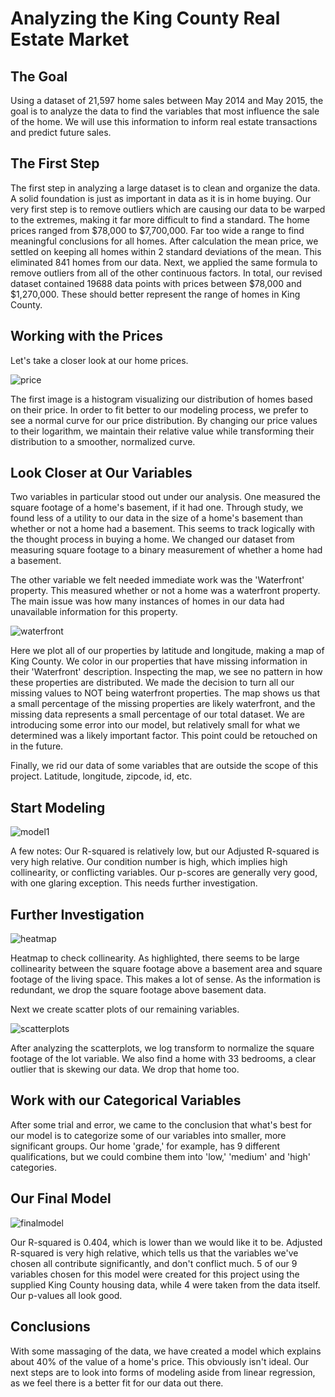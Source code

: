 # Analyzing the King County Real Estate Market

## The Goal

Using a dataset of 21,597 home sales between May 2014 and May 2015, the goal is to analyze the data to find the variables that most influence the sale of the home. We will use this information to inform real estate transactions and predict future sales.

## The First Step

The first step in analyzing a large dataset is to clean and organize the data. A solid foundation is just as important in data as it is in home buying.
Our very first step is to remove outliers which are causing our data to be warped to the extremes, making it far more difficult to find a standard.
The home prices ranged from $78,000 to $7,700,000. Far too wide a range to find meaningful conclusions for all homes.
After calculation the mean price, we settled on keeping all homes within 2 standard deviations of the mean. This eliminated 841 homes from our data. Next, we applied the same formula to remove outliers from all of the other continuous factors.
In total, our revised dataset contained 19688 data points with prices between $78,000 and $1,270,000. These should better represent the range of homes in King County.

## Working with the Prices

Let's take a closer look at our home prices.

![price](Images/LogPrice.png)

 The first image is a histogram visualizing our distribution of homes based on their price. In order to fit better to our modeling process, we prefer to see a normal curve for our price distribution. By changing our price values to their logarithm, we maintain their relative value while transforming their distribution to a smoother, normalized curve.

## Look Closer at Our Variables

Two variables in particular stood out under our analysis. One measured the square footage of a home's basement, if it had one. Through study, we found less of a utility to our data in the size of a home's basement than whether or not a home had a basement. This seems to track logically with the thought process in buying a home. We changed our dataset from measuring square footage to a binary measurement of whether a home had a basement.

The other variable we felt needed immediate work was the 'Waterfront' property. This measured whether or not a home was a waterfront property. The main issue was how many instances of homes in our data had unavailable information for this property. 

![waterfront](Images/latlong.png)

Here we plot all of our properties by latitude and longitude, making a map of King County. We color in our properties that have missing information in their 'Waterfront' description. Inspecting the map, we see no pattern in how these properties are distributed. We made the decision to turn all our missing values to NOT being waterfront properties. The map shows us that a small percentage of the missing properties are likely waterfront, and the missing data represents a small percentage of our total dataset. We are introducing some error into our model, but relatively small for what we determined was a likely important factor. This point could be retouched on in the future.

Finally, we rid our data of some variables that are outside the scope of this project. Latitude, longitude, zipcode, id, etc.

## Start Modeling

![model1](Images/firstmodel.png)

A few notes: Our R-squared is relatively low, but our Adjusted R-squared is very high relative. Our condition number is high, which implies high collinearity, or conflicting variables. Our p-scores are generally very good, with one glaring exception. This needs further investigation.

## Further Investigation

![heatmap](Images/heatmap.png)

Heatmap to check collinearity. As highlighted, there seems to be large collinearity between the square footage above a basement area and square footage of the living space. This makes a lot of sense. As the information is redundant, we drop the square footage above basement data.

Next we create scatter plots of our remaining variables.

![scatterplots](Images/scatter.png)

After analyzing the scatterplots, we log transform to normalize the square footage of the lot variable. We also find a home with 33 bedrooms, a clear outlier that is skewing our data. We drop that home too.

## Work with our Categorical Variables

After some trial and error, we came to the conclusion that what's best for our model is to categorize some of our variables into smaller, more significant groups. Our home 'grade,' for example, has 9 different qualifications, but we could combine them into 'low,' 'medium' and 'high' categories.

## Our Final Model

![finalmodel](Images/FinalModel.png)

Our R-squared is 0.404, which is lower than we would like it to be. Adjusted R-squared is very high relative, which tells us that the variables we've chosen all contribute significantly, and don't conflict much. 5 of our 9 variables chosen for this model were created for this project using the supplied King County housing data, while 4 were taken from the data itself. Our p-values all look good.

## Conclusions

With some massaging of the data, we have created a model which explains about 40% of the value of a home's price. This obviously isn't ideal. Our next steps are to look into forms of modeling aside from linear regression, as we feel there is a better fit for our data out there.